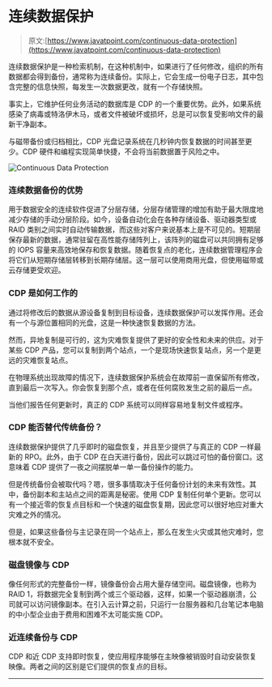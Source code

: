 # 连续数据保护

> 原文:[https://www.javatpoint.com/continuous-data-protection](https://www.javatpoint.com/continuous-data-protection)

连续数据保护是一种检索机制，在这种机制中，如果进行了任何修改，组织的所有数据都会得到备份，通常称为连续备份。实际上，它会生成一份电子日志，其中包含完整的信息快照，每发生一次数据更改，就有一个存储快照。

事实上，它维护任何业务活动的数据库是 CDP 的一个重要优势。此外，如果系统感染了病毒或特洛伊木马，或者文件被破坏或损坏，总是可以恢复受影响文件的最新干净副本。

与磁带备份或归档相比，CDP 光盘记录系统在几秒钟内恢复数据的时间甚至更少。CDP 硬件和编程实现简单快捷，不会将当前数据置于风险之中。

![Continuous Data Protection](../Images/9981b1d781de3b38ba2d19fed4fedff8.png)

### 连续数据备份的优势

用于数据安全的连续软件促进了分层存储，分层存储管理的增加有助于最大限度地减少存储的手动分层阶段。如今，设备自动化会在各种存储设备、驱动器类型或 RAID 类别之间实时自动传输数据，而这些对客户来说基本上是不可见的。短期层保存最新的数据，通常驻留在高性能存储阵列上，该阵列的磁盘可以共同拥有足够的 IOPS 容量来高效地保存和恢复数据。随着恢复点的老化，连续数据管理程序会将它们从短期存储层转移到长期存储层。这一层可以使用商用光盘，但使用磁带或云存储更受欢迎。

### CDP 是如何工作的

通过将修改后的数据从源设备复制到目标设备，连续数据保护可以发挥作用。还会有一个与源位置相同的光盘，这是一种快速恢复数据的方法。

然而，异地复制是可行的，这为灾难恢复提供了更好的安全性和未来的供应。对于某些 CDP 产品，您可以复制到两个站点，一个是现场快速恢复站点，另一个是更远的灾难恢复站点。

在物理系统出现故障的情况下，连续数据保护系统会在故障前一直保留所有修改，直到最后一次写入。你会恢复到那个点，或者在任何腐败发生之前的最后一点。

当他们报告任何更新时，真正的 CDP 系统可以同样容易地复制文件或程序。

### CDP 能否替代传统备份？

连续数据保护提供了几乎即时的磁盘恢复，并且至少提供了与真正的 CDP 一样最新的 RPO。此外，由于 CDP 在白天进行备份，因此可以跳过可怕的备份窗口。这意味着 CDP 提供了一夜之间摆脱单一单一备份操作的能力。

但是传统备份会被取代吗？嗯，很多事情取决于任何备份计划的未来有效性。其中，备份副本和主站点之间的距离是秘密。使用 CDP 复制任何单个更新。您可以有一个接近零的恢复点目标和一个快速的磁盘恢复期，因此您可以很好地应对重大灾难之外的情况。

但是，如果这些备份与主记录在同一个站点上，那么在发生火灾或其他灾难时，您根本就不安全。

### 磁盘镜像与 CDP

像任何形式的完整备份一样，镜像备份会占用大量存储空间。磁盘镜像，也称为 RAID 1，将数据完全复制到两个或三个驱动器，这样，如果一个驱动器崩溃，公司就可以访问镜像副本。在引入云计算之前，只运行一台服务器和几台笔记本电脑的中小型企业由于费用和困难不太可能实施 CDP。

### 近连续备份与 CDP

CDP 和近 CDP 支持即时恢复，使应用程序能够在主映像被销毁时自动安装恢复映像。两者之间的区别是它们提供的恢复点的目标。

* * *